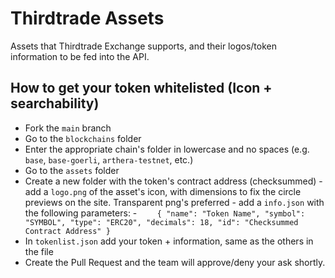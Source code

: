 # Thirdtrade Assets

Assets that Thirdtrade Exchange supports, and their logos/token information to be fed into the API.

## How to get your token whitelisted (Icon + searchability)

-   Fork the `main` branch
-   Go to the `blockchains` folder
-   Enter the appropriate chain's folder in lowercase and no spaces (e.g. `base`, `base-goerli`, `arthera-testnet`, etc.)
-   Go to the `assets` folder
-   Create a new folder with the token's contract address (checksummed) - add a `logo.png` of the asset's icon, with dimensions to fix the circle previews on the site. Transparent png's preferred - add a `info.json` with the following parameters: - `    {
  "name": "Token Name",
  "symbol": "SYMBOL",
  "type": "ERC20",
  "decimals": 18,
  "id": "Checksummed Contract Address"
}`
-   In `tokenlist.json` add your token + information, same as the others in the file
-   Create the Pull Request and the team will approve/deny your ask shortly.
